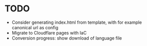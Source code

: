 # TODO

- Consider generating index.html from template, with for example canonical url
  as config
- Migrate to Cloudflare pages with IaC
- Conversion progress: show download of language file
